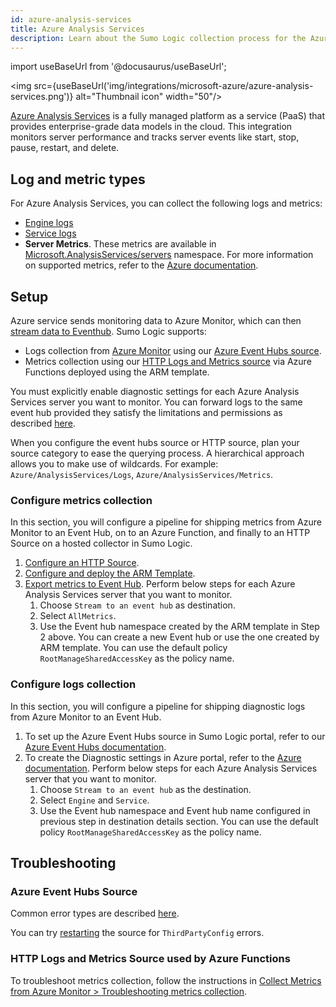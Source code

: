 ```yaml
---
id: azure-analysis-services
title: Azure Analysis Services
description: Learn about the Sumo Logic collection process for the Azure Analysis Services service.
---
```


import useBaseUrl from '@docusaurus/useBaseUrl';

<img src={useBaseUrl('img/integrations/microsoft-azure/azure-analysis-services.png')} alt="Thumbnail icon" width="50"/>

[Azure Analysis Services](https://learn.microsoft.com/en-us/azure/analysis-services/analysis-services-overview) is a fully managed platform as a service (PaaS) that provides enterprise-grade data models in the cloud. This integration monitors server performance and tracks server events like start, stop, pause, restart, and delete.

## Log and metric types

For Azure Analysis Services, you can collect the following logs and metrics:

* [Engine logs](https://learn.microsoft.com/en-us/azure/analysis-services/analysis-services-logging#engine)
* [Service logs](https://learn.microsoft.com/en-us/azure/analysis-services/analysis-services-logging#service)
* **Server Metrics**. These metrics are available in [Microsoft.AnalysisServices/servers](https://learn.microsoft.com/en-us/azure/azure-monitor/reference/supported-metrics/microsoft-analysisservices-servers-metrics) namespace. For more information on supported metrics, refer to the [Azure documentation](https://learn.microsoft.com/en-us/azure/analysis-services/analysis-services-monitor#server-metrics).

## Setup

Azure service sends monitoring data to Azure Monitor, which can then [stream data to Eventhub](https://learn.microsoft.com/en-us/azure/azure-monitor/essentials/stream-monitoring-data-event-hubs). Sumo Logic supports:

* Logs collection from [Azure Monitor](https://docs.microsoft.com/en-us/azure/monitoring-and-diagnostics/monitoring-get-started) using our [Azure Event Hubs source](/docs/send-data/collect-from-other-data-sources/azure-monitoring/ms-azure-event-hubs-source/).
* Metrics collection using our [HTTP Logs and Metrics source](/docs/send-data/collect-from-other-data-sources/azure-monitoring/collect-metrics-azure-monitor/) via Azure Functions deployed using the ARM template.

You must explicitly enable diagnostic settings for each Azure Analysis Services server you want to monitor. You can forward logs to the same event hub provided they satisfy the limitations and permissions as described [here](https://learn.microsoft.com/en-us/azure/azure-monitor/essentials/diagnostic-settings?tabs=portal#destination-limitations).

When you configure the event hubs source or HTTP source, plan your source category to ease the querying process. A hierarchical approach allows you to make use of wildcards. For example: `Azure/AnalysisServices/Logs`, `Azure/AnalysisServices/Metrics`.

### Configure metrics collection

In this section, you will configure a pipeline for shipping metrics from Azure Monitor to an Event Hub, on to an Azure Function, and finally to an HTTP Source on a hosted collector in Sumo Logic.

1. [Configure an HTTP Source](/docs/send-data/collect-from-other-data-sources/azure-monitoring/collect-metrics-azure-monitor/#step-1-configure-an-http-source).
2. [Configure and deploy the ARM Template](/docs/send-data/collect-from-other-data-sources/azure-monitoring/collect-metrics-azure-monitor/#step-2-configure-azure-resources-using-arm-template).
3. [Export metrics to Event Hub](/docs/send-data/collect-from-other-data-sources/azure-monitoring/collect-metrics-azure-monitor/#step-3-export-metrics-for-a-particular-resource-to-event-hub). Perform below steps for each Azure Analysis Services server that you want to monitor.
   1. Choose `Stream to an event hub` as destination.
   1. Select `AllMetrics`.
   1. Use the Event hub namespace created by the ARM template in Step 2 above. You can create a new Event hub or use the one created by ARM template. You can use the default policy `RootManageSharedAccessKey` as the policy name.

### Configure logs collection

In this section, you will configure a pipeline for shipping diagnostic logs from Azure Monitor to an Event Hub.

1. To set up the Azure Event Hubs source in Sumo Logic portal, refer to our [Azure Event Hubs documentation](/docs/send-data/collect-from-other-data-sources/azure-monitoring/ms-azure-event-hubs-source/).
2. To create the Diagnostic settings in Azure portal, refer to the [Azure documentation](https://learn.microsoft.com/en-us/azure/analysis-services/analysis-services-logging#setup-diagnostics-logging). Perform below steps for each Azure Analysis Services server that you want to monitor.
   1. Choose `Stream to an event hub` as the destination.
   1. Select `Engine` and `Service`.
   1. Use the Event hub namespace and Event hub name configured in previous step in destination details section. You can use the default policy `RootManageSharedAccessKey` as the policy name.

## Troubleshooting

### Azure Event Hubs Source

Common error types are described [here](/docs/send-data/hosted-collectors/cloud-to-cloud-integration-framework/azure-event-hubs-source/#error-types).

You can try [restarting](/docs/send-data/hosted-collectors/cloud-to-cloud-integration-framework/azure-event-hubs-source/#restarting-your-source) the source for `ThirdPartyConfig` errors.

### HTTP Logs and Metrics Source used by Azure Functions

To troubleshoot metrics collection, follow the instructions in [Collect Metrics from Azure Monitor > Troubleshooting metrics collection](/docs/send-data/collect-from-other-data-sources/azure-monitoring/collect-metrics-azure-monitor/#troubleshooting-metrics-collection).
